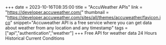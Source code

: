 +++
date = 2023-10-16T08:35:00
title = "AccuWeather APIs"
link = "https://developer.accuweather.com/"
thumbnail = "https://developer.accuweather.com/sites/all/themes/accuweather/favicon.ico"
snippet="Accuweather API is a free service where you can get data about weather from any location and any timestamp"
tags = ["api","authentication","weather"]
+++
Free API for weather data
24 Hours Historical Current Conditions
